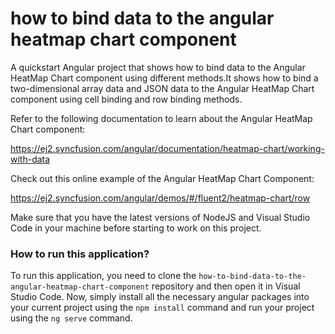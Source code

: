 # how to bind data to the angular heatmap chart component
A quickstart Angular project that shows how to bind data to the Angular HeatMap Chart component using different methods.It shows how to bind a two-dimensional array data and JSON data to the Angular HeatMap Chart component using cell binding and row binding methods.
 
Refer to the following documentation to learn about the Angular HeatMap Chart component:

https://ej2.syncfusion.com/angular/documentation/heatmap-chart/working-with-data

Check out this online example of the Angular HeatMap Chart Component:

https://ej2.syncfusion.com/angular/demos/#/fluent2/heatmap-chart/row

Make sure that you have the latest versions of NodeJS and Visual Studio Code in your machine before starting to work on this project.

### How to run this application?
To run this application, you need to clone the `how-to-bind-data-to-the-angular-heatmap-chart-component` repository and then open it in Visual Studio Code. Now, simply install all the necessary angular packages into your current project using the `npm install` command and run your project using the `ng serve` command.
